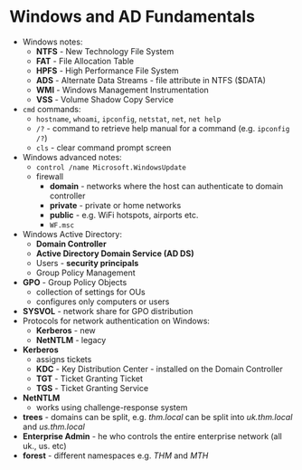 # Windows and AD Fundamentals

- Windows notes:
	- **NTFS** - New Technology File System
	- **FAT** - File Allocation Table
	- **HPFS** - High Performance File System
	- **ADS** - Alternate Data Streams - file attribute in NTFS ($DATA)
	- **WMI** - Windows Management Instrumentation
	- **VSS** - Volume Shadow Copy Service
- `cmd` commands:
	- `hostname`, `whoami`, `ipconfig`, `netstat`, `net`, `net help`
	- `/?` - command to retrieve help manual for a command (e.g. `ipconfig /?`)
	- `cls` - clear command prompt screen
- Windows advanced notes:
	- `control /name Microsoft.WindowsUpdate`
	- firewall
		- **domain** - networks where the host can authenticate to domain controller
		- **private** - private or home networks
		- **public** - e.g. WiFi hotspots, airports etc.
		- `WF.msc`
- Windows Active Directory:
	- **Domain Controller**
	- **Active Directory Domain Service (AD DS)**
	- Users - **security principals**
	- Group Policy Management
- **GPO** - Group Policy Objects
	- collection of settings for OUs
	- configures only computers or users
- **SYSVOL** - network share for GPO distribution
- Protocols for network authentication on Windows:
	- **Kerberos** - new
	- **NetNTLM** - legacy
- **Kerberos**
	- assigns tickets
	- **KDC** - Key Distribution Center - installed on the Domain Controller
	- **TGT** - Ticket Granting Ticket
	- **TGS** - Ticket Granting Service
- **NetNTLM**
	- works using challenge-response system
- **trees** - domains can be split, e.g. _thm.local_ can be split into _uk.thm.local_ and _us.thm.local_
- **Enterprise Admin** - he who controls the entire enterprise network (all uk., us. etc)
- **forest** - different namespaces e.g. _THM_ and _MTH_